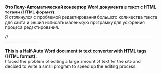 **Это Полу-Aвтоматический конвертор Word документа в текст с HTML тегами (HTML формат).**<br>
Я столкнулся с проблемой редактирования большого количества текста для сайта и решил написать маленькую програмку для ускорения процеса редактирования.<br>

//---------------------------------------------------------------------------------------------

**This is a Half-Auto Word document to text converter with HTML tags (HTML format).**<br>
I faced the problem of editing a large amount of text for the site and decided to write a small program to speed up the editing process.<br>
